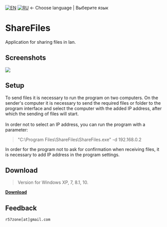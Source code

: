 [![EN](https://user-images.githubusercontent.com/9499881/33184537-7be87e86-d096-11e7-89bb-f3286f752bc6.png)](https://github.com/r57zone/ShareFiles/blob/master/README.md)
[![RU](https://user-images.githubusercontent.com/9499881/27683795-5b0fbac6-5cd8-11e7-929c-057833e01fb1.png)](https://github.com/r57zone/ShareFiles/blob/master/README.RU.md) 
← Choose language | Выберите язык

# ShareFiles
Application for sharing files in lan.

## Screenshots
![](https://github.com/r57zone/ShareFiles/assets/9499881/a8764b13-3477-4674-b849-0177993a9b65)

## Setup
To send files it is necessary to run the program on two computers. On the sender's computer it is necessary to send the required files or folder to the program interface and select the computer with the added IP address, after which the sending of files will start.<br><br>
In order not to select an IP address, you can run the program with a parameter:<br>
>"C:\Program Files\ShareFiles\ShareFiles.exe" -d 192.168.0.2

In order for the program not to ask for confirmation when receiving files, it is necessary to add IP address in the program settings.

## Download
>Version for Windows XP, 7, 8.1, 10.

**[Download](https://github.com/r57zone/ShareFiles/releases)**

## Feedback
`r57zone[at]gmail.com`